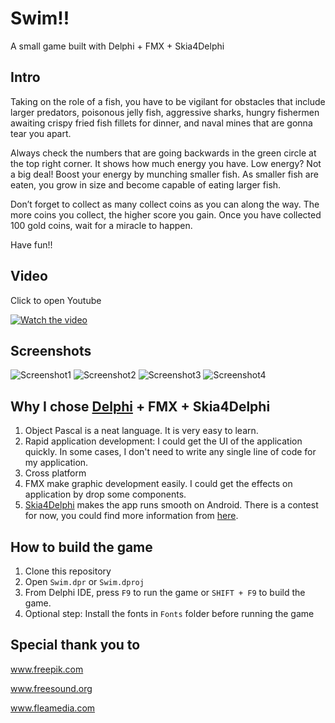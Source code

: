 # Swim!!
A small game built with Delphi + FMX + Skia4Delphi

## Intro

Taking on the role of a fish, you have to be vigilant for obstacles that include larger predators, poisonous jelly fish, aggressive sharks, hungry fishermen awaiting crispy fried fish fillets for dinner, and naval mines that are gonna tear you apart.

Always check the numbers that are going backwards in the green circle at the top right corner. It shows how much energy you have. Low energy? Not a big deal! Boost your energy by munching smaller fish. As smaller fish are eaten, you grow in size and become capable of eating larger fish.

Don’t forget to collect as many collect coins as you can along the way. The more coins you collect, the higher score you gain. Once you have collected 100 gold coins, wait for a miracle to happen.

Have fun!!

## Video

Click to open Youtube

[![Watch the video](https://img.youtube.com/vi/KVNRi83yYQA/maxresdefault.jpg)](https://youtu.be/KVNRi83yYQA)


## Screenshots

![Screenshot1](https://user-images.githubusercontent.com/28640848/171116605-3c1bebe8-5c3d-4d16-b322-987998f008b1.png)
![Screenshot2](https://user-images.githubusercontent.com/28640848/171116615-50aa52a7-35ea-4a08-99c3-e301dcc5b352.png)
![Screenshot3](https://user-images.githubusercontent.com/28640848/171116622-7f8318c0-f9b1-4c84-88e6-610d3c3e3b50.png)
![Screenshot4](https://user-images.githubusercontent.com/28640848/171116631-fbe07a52-0b3f-455b-8d9d-4a104020344e.png)

## Why I chose [Delphi](https://www.embarcadero.com/products/delphi) + FMX + Skia4Delphi
1. Object Pascal is a neat language. It is very easy to learn.
2. Rapid application development: I could get the UI of the application quickly. In some cases, I don't need to write any single line of code for my application.
3. Cross platform
4. FMX make graphic development easily. I could get the effects on application by drop some components.
5. [Skia4Delphi](https://github.com/skia4delphi/skia4delphi) makes the app runs smooth on Android. There is a contest for now, you could find more information from [here](https://blogs.embarcadero.com/skia4delphi-gui-beauty-contest/).

## How to build the game
1. Clone this repository
2. Open ```Swim.dpr``` or ```Swim.dproj```
3. From Delphi IDE, press ```F9``` to run the game or ```SHIFT + F9``` to build the game.
4. Optional step: Install the fonts in ```Fonts``` folder before running the game


## Special thank you to
www.freepik.com

www.freesound.org

www.fleamedia.com
